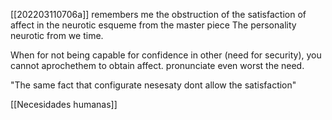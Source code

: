 [[202203110706a]]
remembers me the obstruction of the satisfaction of affect in the neurotic esqueme from the master piece The personality neurotic from we time. 

When for not being capable for confidence in other (need for security), you cannot aprochethem to obtain affect. pronunciate even worst the need.

"The same fact that configurate nesesaty dont allow the satisfaction"

[[Necesidades humanas]]
